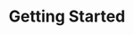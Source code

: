 ---
{
  "id": "getting-started",
  "title": "Getting Started",
  "section": "Overview",
  "order": 1
}
---
